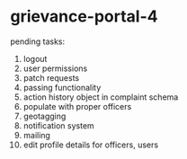# grievance-portal-4

pending tasks: 
1. logout
2. user permissions
3. patch requests
4. passing functionality
5. action history object in complaint schema
6. populate with proper officers
7. geotagging
8. notification system
9. mailing
10. edit profile details for officers, users

